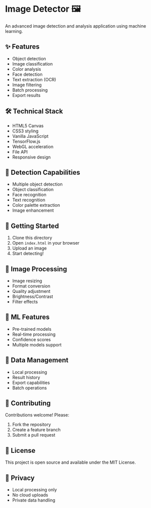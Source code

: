 # Image Detector 🖼️

An advanced image detection and analysis application using machine learning.

## ✨ Features

- Object detection
- Image classification
- Color analysis
- Face detection
- Text extraction (OCR)
- Image filtering
- Batch processing
- Export results

## 🛠️ Technical Stack

- HTML5 Canvas
- CSS3 styling
- Vanilla JavaScript
- TensorFlow.js
- WebGL acceleration
- File API
- Responsive design

## 🎯 Detection Capabilities

- Multiple object detection
- Object classification
- Face recognition
- Text recognition
- Color palette extraction
- Image enhancement

## 🚀 Getting Started

1. Clone this directory
2. Open `index.html` in your browser
3. Upload an image
4. Start detecting!

## 📸 Image Processing

- Image resizing
- Format conversion
- Quality adjustment
- Brightness/Contrast
- Filter effects

## 🧠 ML Features

- Pre-trained models
- Real-time processing
- Confidence scores
- Multiple models support

## 💾 Data Management

- Local processing
- Result history
- Export capabilities
- Batch operations

## 🤝 Contributing

Contributions welcome! Please:
1. Fork the repository
2. Create a feature branch
3. Submit a pull request

## 📝 License

This project is open source and available under the MIT License.

## 🔐 Privacy

- Local processing only
- No cloud uploads
- Private data handling
